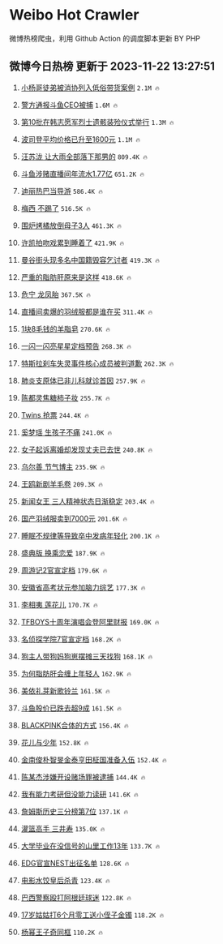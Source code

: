# Weibo Hot Crawler 



微博热榜爬虫，利用 Github Action 的调度脚本更新 BY PHP 


## 微博今日热榜 更新于 2023-11-22 13:27:51 
1. [小杨哥徒弟被消协列入低俗带货案例](https://s.weibo.com/weibo?q=%23%E5%B0%8F%E6%9D%A8%E5%93%A5%E5%BE%92%E5%BC%9F%E8%A2%AB%E6%B6%88%E5%8D%8F%E5%88%97%E5%85%A5%E4%BD%8E%E4%BF%97%E5%B8%A6%E8%B4%A7%E6%A1%88%E4%BE%8B%23&t=31&band_rank=1&Refer=top) `2.1M 🔥` 

1. [警方通报斗鱼CEO被捕](https://s.weibo.com/weibo?q=%23%E8%AD%A6%E6%96%B9%E9%80%9A%E6%8A%A5%E6%96%97%E9%B1%BCCEO%E8%A2%AB%E6%8D%95%23&t=31&band_rank=2&Refer=top) `1.6M 🔥` 

1. [第10批在韩志愿军烈士遗骸装殓仪式举行](https://s.weibo.com/weibo?q=%23%E7%AC%AC10%E6%89%B9%E5%9C%A8%E9%9F%A9%E5%BF%97%E6%84%BF%E5%86%9B%E7%83%88%E5%A3%AB%E9%81%97%E9%AA%B8%E8%A3%85%E6%AE%93%E4%BB%AA%E5%BC%8F%E4%B8%BE%E8%A1%8C%23&t=31&band_rank=3&Refer=top) `1.3M 🔥` 

1. [波司登平均价格已升至1600元](https://s.weibo.com/weibo?q=%23%E6%B3%A2%E5%8F%B8%E7%99%BB%E5%B9%B3%E5%9D%87%E4%BB%B7%E6%A0%BC%E5%B7%B2%E5%8D%87%E8%87%B31600%E5%85%83%23&t=31&band_rank=4&Refer=top) `1.1M 🔥` 

1. [汪苏泷 让大雨全部落下那男的](https://s.weibo.com/weibo?q=%E6%B1%AA%E8%8B%8F%E6%B3%B7%20%E8%AE%A9%E5%A4%A7%E9%9B%A8%E5%85%A8%E9%83%A8%E8%90%BD%E4%B8%8B%E9%82%A3%E7%94%B7%E7%9A%84&t=31&band_rank=5&Refer=top) `809.4K 🔥` 

1. [斗鱼涉赌直播间年流水1.77亿](https://s.weibo.com/weibo?q=%23%E6%96%97%E9%B1%BC%E6%B6%89%E8%B5%8C%E7%9B%B4%E6%92%AD%E9%97%B4%E5%B9%B4%E6%B5%81%E6%B0%B41.77%E4%BA%BF%23&t=31&band_rank=6&Refer=top) `651.2K 🔥` 

1. [迪丽热巴当导游](https://s.weibo.com/weibo?q=%23%E8%BF%AA%E4%B8%BD%E7%83%AD%E5%B7%B4%E5%BD%93%E5%AF%BC%E6%B8%B8%23&t=31&band_rank=7&Refer=top) `586.4K 🔥` 

1. [梅西 不踢了](https://s.weibo.com/weibo?q=%E6%A2%85%E8%A5%BF%20%E4%B8%8D%E8%B8%A2%E4%BA%86&t=31&band_rank=8&Refer=top) `516.5K 🔥` 

1. [围炉烤橘放倒母子3人](https://s.weibo.com/weibo?q=%23%E5%9B%B4%E7%82%89%E7%83%A4%E6%A9%98%E6%94%BE%E5%80%92%E6%AF%8D%E5%AD%903%E4%BA%BA%23&t=31&band_rank=9&Refer=top) `461.3K 🔥` 

1. [许凯拍吻戏累到睡着了](https://s.weibo.com/weibo?q=%23%E8%AE%B8%E5%87%AF%E6%8B%8D%E5%90%BB%E6%88%8F%E7%B4%AF%E5%88%B0%E7%9D%A1%E7%9D%80%E4%BA%86%23&t=31&band_rank=10&Refer=top) `421.9K 🔥` 

1. [曼谷街头现多名中国籍毁容乞讨者](https://s.weibo.com/weibo?q=%23%E6%9B%BC%E8%B0%B7%E8%A1%97%E5%A4%B4%E7%8E%B0%E5%A4%9A%E5%90%8D%E4%B8%AD%E5%9B%BD%E7%B1%8D%E6%AF%81%E5%AE%B9%E4%B9%9E%E8%AE%A8%E8%80%85%23&t=31&band_rank=11&Refer=top) `419.3K 🔥` 

1. [严重的脂肪肝原来是这样](https://s.weibo.com/weibo?q=%E4%B8%A5%E9%87%8D%E7%9A%84%E8%84%82%E8%82%AA%E8%82%9D%E5%8E%9F%E6%9D%A5%E6%98%AF%E8%BF%99%E6%A0%B7&t=31&band_rank=12&Refer=top) `418.6K 🔥` 

1. [危宁 龙凤胎](https://s.weibo.com/weibo?q=%E5%8D%B1%E5%AE%81%20%E9%BE%99%E5%87%A4%E8%83%8E&t=31&band_rank=13&Refer=top) `367.5K 🔥` 

1. [直播间卖爆的羽绒服都是谁在买](https://s.weibo.com/weibo?q=%23%E7%9B%B4%E6%92%AD%E9%97%B4%E5%8D%96%E7%88%86%E7%9A%84%E7%BE%BD%E7%BB%92%E6%9C%8D%E9%83%BD%E6%98%AF%E8%B0%81%E5%9C%A8%E4%B9%B0%23&t=31&band_rank=14&Refer=top) `311.4K 🔥` 

1. [1块8毛钱的羊脂皂](https://s.weibo.com/weibo?q=%231%E5%9D%978%E6%AF%9B%E9%92%B1%E7%9A%84%E7%BE%8A%E8%84%82%E7%9A%82%23&t=31&band_rank=15&Refer=top) `270.6K 🔥` 

1. [一闪一闪亮星星定档预告](https://s.weibo.com/weibo?q=%23%E4%B8%80%E9%97%AA%E4%B8%80%E9%97%AA%E4%BA%AE%E6%98%9F%E6%98%9F%E5%AE%9A%E6%A1%A3%E9%A2%84%E5%91%8A%23&t=31&band_rank=16&Refer=top) `268.3K 🔥` 

1. [特斯拉刹车失灵事件核心成员被判道歉](https://s.weibo.com/weibo?q=%23%E7%89%B9%E6%96%AF%E6%8B%89%E5%88%B9%E8%BD%A6%E5%A4%B1%E7%81%B5%E4%BA%8B%E4%BB%B6%E6%A0%B8%E5%BF%83%E6%88%90%E5%91%98%E8%A2%AB%E5%88%A4%E9%81%93%E6%AD%89%23&t=31&band_rank=17&Refer=top) `262.3K 🔥` 

1. [肺炎支原体已非儿科就诊首因](https://s.weibo.com/weibo?q=%23%E8%82%BA%E7%82%8E%E6%94%AF%E5%8E%9F%E4%BD%93%E5%B7%B2%E9%9D%9E%E5%84%BF%E7%A7%91%E5%B0%B1%E8%AF%8A%E9%A6%96%E5%9B%A0%23&t=31&band_rank=18&Refer=top) `257.9K 🔥` 

1. [陈都灵焦糖柿子妆](https://s.weibo.com/weibo?q=%23%E9%99%88%E9%83%BD%E7%81%B5%E7%84%A6%E7%B3%96%E6%9F%BF%E5%AD%90%E5%A6%86%23&t=31&band_rank=19&Refer=top) `255.7K 🔥` 

1. [Twins 抢票](https://s.weibo.com/weibo?q=Twins%20%E6%8A%A2%E7%A5%A8&t=31&band_rank=20&Refer=top) `244.4K 🔥` 

1. [奚梦瑶 生孩子不痛](https://s.weibo.com/weibo?q=%E5%A5%9A%E6%A2%A6%E7%91%B6%20%E7%94%9F%E5%AD%A9%E5%AD%90%E4%B8%8D%E7%97%9B&t=31&band_rank=21&Refer=top) `241.0K 🔥` 

1. [女子起诉离婚却发现丈夫已去世](https://s.weibo.com/weibo?q=%23%E5%A5%B3%E5%AD%90%E8%B5%B7%E8%AF%89%E7%A6%BB%E5%A9%9A%E5%8D%B4%E5%8F%91%E7%8E%B0%E4%B8%88%E5%A4%AB%E5%B7%B2%E5%8E%BB%E4%B8%96%23&t=31&band_rank=22&Refer=top) `240.8K 🔥` 

1. [乌尔善 节气博主](https://s.weibo.com/weibo?q=%E4%B9%8C%E5%B0%94%E5%96%84%20%E8%8A%82%E6%B0%94%E5%8D%9A%E4%B8%BB&t=31&band_rank=23&Refer=top) `235.9K 🔥` 

1. [王鸥新剧羊毛卷](https://s.weibo.com/weibo?q=%23%E7%8E%8B%E9%B8%A5%E6%96%B0%E5%89%A7%E7%BE%8A%E6%AF%9B%E5%8D%B7%23&t=31&band_rank=24&Refer=top) `209.3K 🔥` 

1. [新闻女王 三人精神状态日渐稳定](https://s.weibo.com/weibo?q=%E6%96%B0%E9%97%BB%E5%A5%B3%E7%8E%8B%20%E4%B8%89%E4%BA%BA%E7%B2%BE%E7%A5%9E%E7%8A%B6%E6%80%81%E6%97%A5%E6%B8%90%E7%A8%B3%E5%AE%9A&t=31&band_rank=25&Refer=top) `203.4K 🔥` 

1. [国产羽绒服卖到7000元](https://s.weibo.com/weibo?q=%23%E5%9B%BD%E4%BA%A7%E7%BE%BD%E7%BB%92%E6%9C%8D%E5%8D%96%E5%88%B07000%E5%85%83%23&t=31&band_rank=26&Refer=top) `201.6K 🔥` 

1. [睡眠不规律等导致卒中发病年轻化](https://s.weibo.com/weibo?q=%23%E7%9D%A1%E7%9C%A0%E4%B8%8D%E8%A7%84%E5%BE%8B%E7%AD%89%E5%AF%BC%E8%87%B4%E5%8D%92%E4%B8%AD%E5%8F%91%E7%97%85%E5%B9%B4%E8%BD%BB%E5%8C%96%23&t=31&band_rank=27&Refer=top) `200.1K 🔥` 

1. [盛典版 换乘恋爱](https://s.weibo.com/weibo?q=%E7%9B%9B%E5%85%B8%E7%89%88%20%E6%8D%A2%E4%B9%98%E6%81%8B%E7%88%B1&t=31&band_rank=28&Refer=top) `187.9K 🔥` 

1. [周游记2官宣定档](https://s.weibo.com/weibo?q=%23%E5%91%A8%E6%B8%B8%E8%AE%B02%E5%AE%98%E5%AE%A3%E5%AE%9A%E6%A1%A3%23&t=31&band_rank=29&Refer=top) `179.6K 🔥` 

1. [安徽省高考状元参加脑力综艺](https://s.weibo.com/weibo?q=%23%E5%AE%89%E5%BE%BD%E7%9C%81%E9%AB%98%E8%80%83%E7%8A%B6%E5%85%83%E5%8F%82%E5%8A%A0%E8%84%91%E5%8A%9B%E7%BB%BC%E8%89%BA%23&t=31&band_rank=30&Refer=top) `177.3K 🔥` 

1. [李相夷 莲花儿](https://s.weibo.com/weibo?q=%E6%9D%8E%E7%9B%B8%E5%A4%B7%20%E8%8E%B2%E8%8A%B1%E5%84%BF&t=31&band_rank=31&Refer=top) `170.7K 🔥` 

1. [TFBOYS十周年演唱会登阿里财报](https://s.weibo.com/weibo?q=%23TFBOYS%E5%8D%81%E5%91%A8%E5%B9%B4%E6%BC%94%E5%94%B1%E4%BC%9A%E7%99%BB%E9%98%BF%E9%87%8C%E8%B4%A2%E6%8A%A5%23&t=31&band_rank=32&Refer=top) `169.0K 🔥` 

1. [名侦探学院7官宣定档](https://s.weibo.com/weibo?q=%23%E5%90%8D%E4%BE%A6%E6%8E%A2%E5%AD%A6%E9%99%A27%E5%AE%98%E5%AE%A3%E5%AE%9A%E6%A1%A3%23&t=31&band_rank=33&Refer=top) `168.2K 🔥` 

1. [狗主人带狗妈狗崽摆摊三天找狗](https://s.weibo.com/weibo?q=%23%E7%8B%97%E4%B8%BB%E4%BA%BA%E5%B8%A6%E7%8B%97%E5%A6%88%E7%8B%97%E5%B4%BD%E6%91%86%E6%91%8A%E4%B8%89%E5%A4%A9%E6%89%BE%E7%8B%97%23&t=31&band_rank=34&Refer=top) `168.1K 🔥` 

1. [为何脂肪肝会缠上年轻人](https://s.weibo.com/weibo?q=%23%E4%B8%BA%E4%BD%95%E8%84%82%E8%82%AA%E8%82%9D%E4%BC%9A%E7%BC%A0%E4%B8%8A%E5%B9%B4%E8%BD%BB%E4%BA%BA%23&t=31&band_rank=35&Refer=top) `162.9K 🔥` 

1. [美依礼芽新歌铃兰](https://s.weibo.com/weibo?q=%23%E7%BE%8E%E4%BE%9D%E7%A4%BC%E8%8A%BD%E6%96%B0%E6%AD%8C%E9%93%83%E5%85%B0%23&t=31&band_rank=36&Refer=top) `161.5K 🔥` 

1. [斗鱼股价已跌去超9成](https://s.weibo.com/weibo?q=%23%E6%96%97%E9%B1%BC%E8%82%A1%E4%BB%B7%E5%B7%B2%E8%B7%8C%E5%8E%BB%E8%B6%859%E6%88%90%23&t=31&band_rank=37&Refer=top) `161.5K 🔥` 

1. [BLACKPINK合体的方式](https://s.weibo.com/weibo?q=%23BLACKPINK%E5%90%88%E4%BD%93%E7%9A%84%E6%96%B9%E5%BC%8F%23&t=31&band_rank=38&Refer=top) `156.4K 🔥` 

1. [花儿与少年](https://s.weibo.com/weibo?q=%E8%8A%B1%E5%84%BF%E4%B8%8E%E5%B0%91%E5%B9%B4&t=31&band_rank=39&Refer=top) `152.8K 🔥` 

1. [金南俊朴智旻金泰亨田柾国准备入伍](https://s.weibo.com/weibo?q=%23%E9%87%91%E5%8D%97%E4%BF%8A%E6%9C%B4%E6%99%BA%E6%97%BB%E9%87%91%E6%B3%B0%E4%BA%A8%E7%94%B0%E6%9F%BE%E5%9B%BD%E5%87%86%E5%A4%87%E5%85%A5%E4%BC%8D%23&t=31&band_rank=40&Refer=top) `152.4K 🔥` 

1. [陈某杰涉嫌开设赌场罪被逮捕](https://s.weibo.com/weibo?q=%23%E9%99%88%E6%9F%90%E6%9D%B0%E6%B6%89%E5%AB%8C%E5%BC%80%E8%AE%BE%E8%B5%8C%E5%9C%BA%E7%BD%AA%E8%A2%AB%E9%80%AE%E6%8D%95%23&t=31&band_rank=41&Refer=top) `144.4K 🔥` 

1. [我有能力考研但没能力读研](https://s.weibo.com/weibo?q=%E6%88%91%E6%9C%89%E8%83%BD%E5%8A%9B%E8%80%83%E7%A0%94%E4%BD%86%E6%B2%A1%E8%83%BD%E5%8A%9B%E8%AF%BB%E7%A0%94&t=31&band_rank=42&Refer=top) `141.6K 🔥` 

1. [詹姆斯历史三分榜第7位](https://s.weibo.com/weibo?q=%23%E8%A9%B9%E5%A7%86%E6%96%AF%E5%8E%86%E5%8F%B2%E4%B8%89%E5%88%86%E6%A6%9C%E7%AC%AC7%E4%BD%8D%23&t=31&band_rank=43&Refer=top) `137.1K 🔥` 

1. [灌篮高手 三井寿](https://s.weibo.com/weibo?q=%E7%81%8C%E7%AF%AE%E9%AB%98%E6%89%8B%20%E4%B8%89%E4%BA%95%E5%AF%BF&t=31&band_rank=44&Refer=top) `135.0K 🔥` 

1. [大学毕业在没信号的山里工作13年](https://s.weibo.com/weibo?q=%23%E5%A4%A7%E5%AD%A6%E6%AF%95%E4%B8%9A%E5%9C%A8%E6%B2%A1%E4%BF%A1%E5%8F%B7%E7%9A%84%E5%B1%B1%E9%87%8C%E5%B7%A5%E4%BD%9C13%E5%B9%B4%23&t=31&band_rank=45&Refer=top) `133.7K 🔥` 

1. [EDG官宣NEST出征名单](https://s.weibo.com/weibo?q=%23EDG%E5%AE%98%E5%AE%A3NEST%E5%87%BA%E5%BE%81%E5%90%8D%E5%8D%95%23&t=31&band_rank=46&Refer=top) `128.6K 🔥` 

1. [电影水饺皇后杀青](https://s.weibo.com/weibo?q=%23%E7%94%B5%E5%BD%B1%E6%B0%B4%E9%A5%BA%E7%9A%87%E5%90%8E%E6%9D%80%E9%9D%92%23&t=31&band_rank=47&Refer=top) `123.4K 🔥` 

1. [巴西警察殴打阿根廷球迷](https://s.weibo.com/weibo?q=%23%E5%B7%B4%E8%A5%BF%E8%AD%A6%E5%AF%9F%E6%AE%B4%E6%89%93%E9%98%BF%E6%A0%B9%E5%BB%B7%E7%90%83%E8%BF%B7%23&t=31&band_rank=48&Refer=top) `122.8K 🔥` 

1. [17岁姑姑打6个月零工送小侄子金镯](https://s.weibo.com/weibo?q=%2317%E5%B2%81%E5%A7%91%E5%A7%91%E6%89%936%E4%B8%AA%E6%9C%88%E9%9B%B6%E5%B7%A5%E9%80%81%E5%B0%8F%E4%BE%84%E5%AD%90%E9%87%91%E9%95%AF%23&t=31&band_rank=49&Refer=top) `118.2K 🔥` 

1. [杨幂王子奇同框](https://s.weibo.com/weibo?q=%23%E6%9D%A8%E5%B9%82%E7%8E%8B%E5%AD%90%E5%A5%87%E5%90%8C%E6%A1%86%23&t=31&band_rank=50&Refer=top) `110.2K 🔥` 

